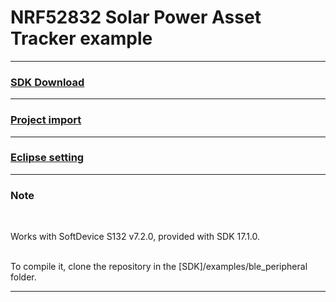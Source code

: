 
# NRF52832 Solar Power Asset Tracker example

-------------------------

### [SDK Download](https://github.com/AxDen-Dev/NRF52_Ping_pong_example)

-------------------------


### [Project import](https://github.com/AxDen-Dev/NRF52_Ping_pong_example)

-------------------------


### [Eclipse setting](https://github.com/AxDen-Dev/NRF52_Ping_pong_example)

-------------------------

### Note
<br>

Works with SoftDevice S132 v7.2.0, provided with SDK 17.1.0.
<br>
<br>

To compile it, clone the repository in the [SDK]/examples/ble_peripheral folder.

-------------------------
